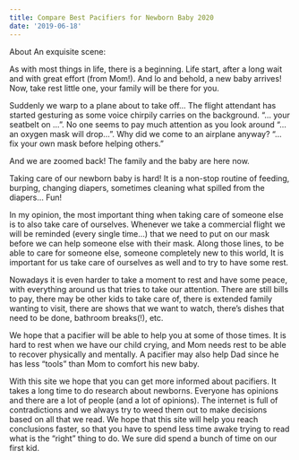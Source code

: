 ```yaml
---
title: Compare Best Pacifiers for Newborn Baby 2020
date: '2019-06-18'
---
```

About
An exquisite scene:

As with most things in life, there is a beginning. Life start, after a long wait and with great effort (from Mom!).
And lo and behold, a new baby arrives! Now, take rest little one, your family will be there for you.

Suddenly we warp to a plane about to take off… The flight attendant has started gesturing as some voice chirpily carries on the background. “… your seatbelt on …”. No one seems to pay much attention as you look around “…an oxygen mask will drop…”. Why did we come to an airplane anyway? “… fix your own mask before helping others.”

And we are zoomed back! The family and the baby are here now.

Taking care of our newborn baby is hard! It is a non-stop routine of feeding, burping, changing diapers, sometimes cleaning what spilled from the diapers… Fun!

In my opinion, the most important thing when taking care of someone else is to also take care of ourselves. Whenever we take a commercial flight we will be reminded (every single time…) that we need to put on our mask before we can help someone else with their mask. Along those lines, to be able to care for someone else, someone completely new to this world, It is important for us take care of ourselves as well and to try to have some rest.

Nowadays it is even harder to take a moment to rest and have some peace, with everything around us that tries to take our attention. There are still bills to pay, there may be other kids to take care of, there is extended family wanting to visit, there are shows that we want to watch, there’s dishes that need to be done, bathroom breaks(!), etc.

We hope that a pacifier will be able to help you at some of those times. It is hard to rest when we have our child crying, and Mom needs rest to be able to recover physically and mentally.
A pacifier may also help Dad since he has less “tools” than Mom to comfort his new baby.

With this site we hope that you can get more informed about pacifiers. It takes a long time to do research about newborns. Everyone has opinions and there are a lot of people (and a lot of opinions). The internet is full of contradictions and we always try to weed them out to make decisions based on all that we read. We hope that this site will help you reach conclusions faster, so that you have to spend less time awake trying to read what is the “right” thing to do. We sure did spend a bunch of time on our first kid.